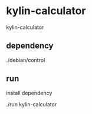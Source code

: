 # kylin-calculator
kylin-calculator

## dependency
./debian/control

## run
install dependency

./run kylin-calculator
